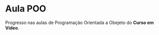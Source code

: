 # Aula POO
Progresso nas aulas de Programação Orientada a Obejeto do <strong>Curso em Vídeo</strong>.
